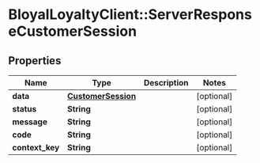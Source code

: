 # BloyalLoyaltyClient::ServerResponseCustomerSession

## Properties
Name | Type | Description | Notes
------------ | ------------- | ------------- | -------------
**data** | [**CustomerSession**](CustomerSession.md) |  | [optional] 
**status** | **String** |  | [optional] 
**message** | **String** |  | [optional] 
**code** | **String** |  | [optional] 
**context_key** | **String** |  | [optional] 

